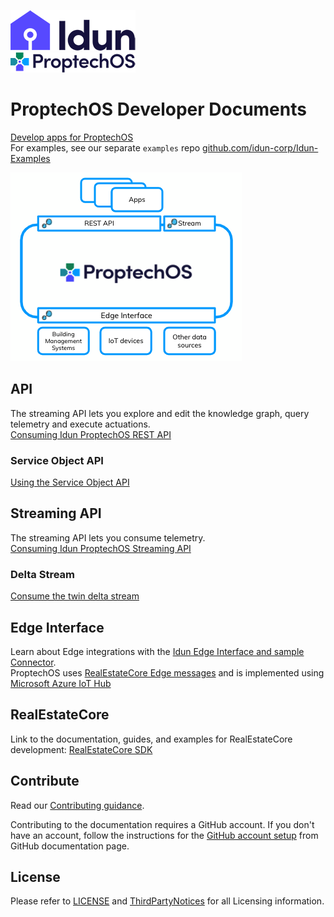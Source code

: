 ![Idun logo](images/Idun-logotype-ex.png)  
![ProptechOS logo](images/ProptechOS-logotype-ex.png)

# ProptechOS Developer Documents

[Develop apps for ProptechOS](https://proptechos.com/)  
For examples, see our separate `examples` repo [github.com/idun-corp/Idun-Examples](https://github.com/idun-corp/Idun-Examples)

![ProptechOS arch](images/p8s_overview.png)

## API
The streaming API lets you explore and edit the knowledge graph, query telemetry and execute actuations.  
[Consuming Idun ProptechOS REST API](ProptechOS-Api)

### Service Object API
[Using the Service Object API](ProptechOS-Service-Object)

## Streaming API
The streaming API lets you consume telemetry.  
[Consuming Idun ProptechOS Streaming API](ProptechOS-Streaming-Api)

### Delta Stream
[Consume the twin delta stream](ProptechOS-Delta-Stream)

## Edge Interface
Learn about Edge integrations with the [Idun Edge Interface and sample Connector](ProptechOS-Edge-Interface).  
ProptechOS uses [RealEstateCore Edge messages](https://github.com/RealEstateCore/rec/tree/master/api/edge_messages) and is implemented using [Microsoft Azure IoT Hub](https://azure.microsoft.com/en-us/services/iot-hub/)

## RealEstateCore
Link to the documentation, guides, and examples for RealEstateCore development: [RealEstateCore SDK](dev.realestatecore.io)

## Contribute

Read our [Contributing guidance](CONTRIBUTING.md).

Contributing to the documentation requires a GitHub account. If you don't have an account, follow the instructions for the [GitHub account setup](https://docs.github.com/en/get-started/onboarding/getting-started-with-your-github-account) from GitHub documentation page.

## License

Please refer to [LICENSE](LICENSE) and [ThirdPartyNotices](ThirdPartyNotices.md) for all Licensing information.
